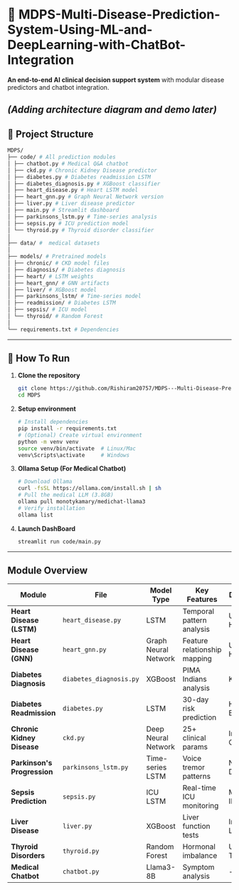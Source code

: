 # 🏥 MDPS-Multi-Disease-Prediction-System-Using-ML-and-DeepLearning-with-ChatBot-Integration

**An end-to-end AI clinical decision support system** with modular disease predictors and chatbot integration.

 *(Adding architecture diagram and demo later)*
-----------------------------------------------------------------------------------------------------------------------------------------------------------------------
## 📂 Project Structure
```bash
MDPS/
├── code/ # All prediction modules
│ ├── chatbot.py # Medical Q&A chatbot
│ ├── ckd.py # Chronic Kidney Disease predictor
│ ├── diabetes.py # Diabetes readmission LSTM
│ ├── diabetes_diagnosis.py # XGBoost classifier
│ ├── heart_disease.py # Heart LSTM model
│ ├── heart_gnn.py # Graph Neural Network version
│ ├── liver.py # Liver disease predictor
│ ├── main.py # Streamlit dashboard
│ ├── parkinsons_lstm.py # Time-series analysis
│ ├── sepsis.py # ICU prediction model
│ └── thyroid.py # Thyroid disorder classifier
│
├── data/ #  medical datasets
│
├── models/ # Pretrained models
│ ├── chronic/ # CKD model files
│ ├── diagnosis/ # Diabetes diagnosis
│ ├── heart/ # LSTM weights
│ ├── heart_gnn/ # GNN artifacts
│ ├── liver/ # XGBoost model
│ ├── parkinsons_lstm/ # Time-series model
│ ├── readmission/ # Diabetes LSTM
│ ├── sepsis/ # ICU model
│ └── thyroid/ # Random Forest
│
└── requirements.txt # Dependencies
```
-----------------------------------------------------------------------------------------------------------------------------------------------------------------------


## 🚀 How To Run

1. **Clone the repository**
   ```bash
   git clone https://github.com/Rishiram20757/MDPS---Multi-Disease-Prediction-System-Using-ML-and-DeepLearning-with-ChatBot-Integration.git
   cd MDPS
2. **Setup environment**
   ```bash
   # Install dependencies
   pip install -r requirements.txt
   # (Optional) Create virtual environment
   python -m venv venv
   source venv/bin/activate  # Linux/Mac
   venv\Scripts\activate     # Windows
 3. **Ollama Setup (For Medical Chatbot)**
    ```bash
    # Download Ollama
    curl -fsSL https://ollama.com/install.sh | sh
    # Pull the medical LLM (3.8GB)
    ollama pull monotykamary/medichat-llama3
    # Verify installation
    ollama list
 4. **Launch DashBoard**
    ```bash
    streamlit run code/main.py

-----------------------------------------------------------------------------------------------------------------------------------------------------------------------
##  Module Overview

| Module | File | Model Type | Key Features | Dataset | Input Requirements |
|--------|------|------------|--------------|---------|-------------------|
| **Heart Disease (LSTM)** | `heart_disease.py` | LSTM | Temporal pattern analysis | UCI Heart | 13 clinical features |
| **Heart Disease (GNN)** | `heart_gnn.py` | Graph Neural Network | Feature relationship mapping | UCI Heart | Same as LSTM |
| **Diabetes Diagnosis** | `diabetes_diagnosis.py` | XGBoost | PIMA Indians analysis | Kaggle | 8 biomarkers |
| **Diabetes Readmission** | `diabetes.py` | LSTM | 30-day risk prediction | Hospital EHR | 50+ EHR features |
| **Chronic Kidney Disease** | `ckd.py` | Deep Neural Network | 25+ clinical params | Indian CKD | Mixed numerical/categorical |
| **Parkinson's Progression** | `parkinsons_lstm.py` | Time-series LSTM | Voice tremor patterns | NIH Dataset | 8 voice features × 3 timesteps |
| **Sepsis Prediction** | `sepsis.py` | ICU LSTM | Real-time ICU monitoring | MIMIC-III | 38 time-series features |
| **Liver Disease** | `liver.py` | XGBoost | Liver function tests | Indian Liver | 10 blood markers |
| **Thyroid Disorders** | `thyroid.py` | Random Forest | Hormonal imbalance | UCI Thyroid | 5 test results |
| **Medical Chatbot** | `chatbot.py` | Llama3-8B | Symptom analysis | - | Free-text input |
